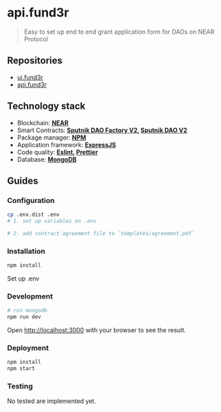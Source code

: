 # api.fund3r

> Easy to set up end to end grant application form for DAOs on NEAR Protocol

## Repositories

- [ui.fund3r](https://github.com/NEAR-labs/ui.fund3r)
- [api.fund3r](https://github.com/NEAR-labs/api.fund3r)

## Technology stack

- Blockchain: **[NEAR](https://near.org/)**
- Smart Contracts: **[Sputnik DAO Factory V2](https://github.com/near-daos/sputnik-dao-contract/tree/main/sputnikdao-factory2), [Sputnik DAO V2](https://github.com/near-daos/sputnik-dao-contract/tree/main/sputnikdao2)**
- Package manager: **[NPM](https://www.npmjs.com/)**
- Application framework: **[ExpressJS](https://expressjs.com/)**
- Code quality: **[Eslint](https://eslint.org/), [Prettier](https://prettier.io/)**
- Database: **[MongoDB](https://www.mongodb.com/)**

## Guides

### Configuration

```bash
cp .env.dist .env
# 1. set up variables on .env

# 2. add contract agreement file to `templates/agreement.pdf`
```

### Installation

```bash
npm install
```

Set up .env

### Development

```bash
# run mongodb
npm run dev
```

Open [http://localhost:3000](http://localhost:3000) with your browser to see the result.

### Deployment

```bash
npm install
npm start
```

### Testing

No tested are implemented yet.
